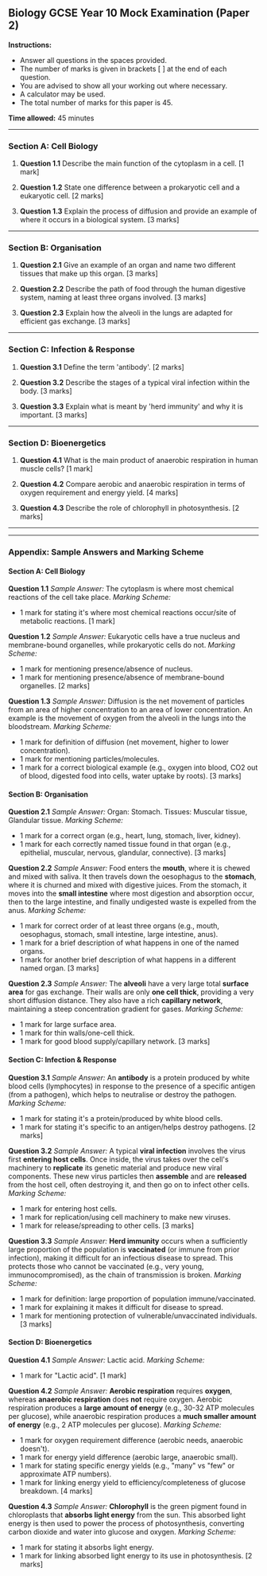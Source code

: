 ## Biology GCSE Year 10 Mock Examination (Paper 2)

**Instructions:**

* Answer all questions in the spaces provided.
* The number of marks is given in brackets [ ] at the end of each question.
* You are advised to show all your working out where necessary.
* A calculator may be used.
* The total number of marks for this paper is 45.

**Time allowed:** 45 minutes

---

### Section A: Cell Biology

1.  **Question 1.1**
    Describe the main function of the cytoplasm in a cell.
    [1 mark]

2.  **Question 1.2**
    State one difference between a prokaryotic cell and a eukaryotic cell.
    [2 marks]

3.  **Question 1.3**
    Explain the process of diffusion and provide an example of where it occurs in a biological system.
    [3 marks]

---

### Section B: Organisation

1.  **Question 2.1**
    Give an example of an organ and name two different tissues that make up this organ.
    [3 marks]

2.  **Question 2.2**
    Describe the path of food through the human digestive system, naming at least three organs involved.
    [3 marks]

3.  **Question 2.3**
    Explain how the alveoli in the lungs are adapted for efficient gas exchange.
    [3 marks]

---

### Section C: Infection & Response

1.  **Question 3.1**
    Define the term 'antibody'.
    [2 marks]

2.  **Question 3.2**
    Describe the stages of a typical viral infection within the body.
    [3 marks]

3.  **Question 3.3**
    Explain what is meant by 'herd immunity' and why it is important.
    [3 marks]

---

### Section D: Bioenergetics

1.  **Question 4.1**
    What is the main product of anaerobic respiration in human muscle cells?
    [1 mark]

2.  **Question 4.2**
    Compare aerobic and anaerobic respiration in terms of oxygen requirement and energy yield.
    [4 marks]

3.  **Question 4.3**
    Describe the role of chlorophyll in photosynthesis.
    [2 marks]

---
---

### Appendix: Sample Answers and Marking Scheme

#### Section A: Cell Biology

**Question 1.1**
*Sample Answer:*
The cytoplasm is where most chemical reactions of the cell take place.
*Marking Scheme:*
* 1 mark for stating it's where most chemical reactions occur/site of metabolic reactions. [1 mark]

**Question 1.2**
*Sample Answer:*
Eukaryotic cells have a true nucleus and membrane-bound organelles, while prokaryotic cells do not.
*Marking Scheme:*
* 1 mark for mentioning presence/absence of nucleus.
* 1 mark for mentioning presence/absence of membrane-bound organelles. [2 marks]

**Question 1.3**
*Sample Answer:*
Diffusion is the net movement of particles from an area of higher concentration to an area of lower concentration. An example is the movement of oxygen from the alveoli in the lungs into the bloodstream.
*Marking Scheme:*
* 1 mark for definition of diffusion (net movement, higher to lower concentration).
* 1 mark for mentioning particles/molecules.
* 1 mark for a correct biological example (e.g., oxygen into blood, CO2 out of blood, digested food into cells, water uptake by roots). [3 marks]

#### Section B: Organisation

**Question 2.1**
*Sample Answer:*
Organ: Stomach. Tissues: Muscular tissue, Glandular tissue.
*Marking Scheme:*
* 1 mark for a correct organ (e.g., heart, lung, stomach, liver, kidney).
* 1 mark for each correctly named tissue found in that organ (e.g., epithelial, muscular, nervous, glandular, connective). [3 marks]

**Question 2.2**
*Sample Answer:*
Food enters the **mouth**, where it is chewed and mixed with saliva. It then travels down the oesophagus to the **stomach**, where it is churned and mixed with digestive juices. From the stomach, it moves into the **small intestine** where most digestion and absorption occur, then to the large intestine, and finally undigested waste is expelled from the anus.
*Marking Scheme:*
* 1 mark for correct order of at least three organs (e.g., mouth, oesophagus, stomach, small intestine, large intestine, anus).
* 1 mark for a brief description of what happens in one of the named organs.
* 1 mark for another brief description of what happens in a different named organ. [3 marks]

**Question 2.3**
*Sample Answer:*
The **alveoli** have a very large total **surface area** for gas exchange. Their walls are only **one cell thick**, providing a very short diffusion distance. They also have a rich **capillary network**, maintaining a steep concentration gradient for gases.
*Marking Scheme:*
* 1 mark for large surface area.
* 1 mark for thin walls/one-cell thick.
* 1 mark for good blood supply/capillary network. [3 marks]

#### Section C: Infection & Response

**Question 3.1**
*Sample Answer:*
An **antibody** is a protein produced by white blood cells (lymphocytes) in response to the presence of a specific antigen (from a pathogen), which helps to neutralise or destroy the pathogen.
*Marking Scheme:*
* 1 mark for stating it's a protein/produced by white blood cells.
* 1 mark for stating it's specific to an antigen/helps destroy pathogens. [2 marks]

**Question 3.2**
*Sample Answer:*
A typical **viral infection** involves the virus first **entering host cells**. Once inside, the virus takes over the cell's machinery to **replicate** its genetic material and produce new viral components. These new virus particles then **assemble** and are **released** from the host cell, often destroying it, and then go on to infect other cells.
*Marking Scheme:*
* 1 mark for entering host cells.
* 1 mark for replication/using cell machinery to make new viruses.
* 1 mark for release/spreading to other cells. [3 marks]

**Question 3.3**
*Sample Answer:*
**Herd immunity** occurs when a sufficiently large proportion of the population is **vaccinated** (or immune from prior infection), making it difficult for an infectious disease to spread. This protects those who cannot be vaccinated (e.g., very young, immunocompromised), as the chain of transmission is broken.
*Marking Scheme:*
* 1 mark for definition: large proportion of population immune/vaccinated.
* 1 mark for explaining it makes it difficult for disease to spread.
* 1 mark for mentioning protection of vulnerable/unvaccinated individuals. [3 marks]

#### Section D: Bioenergetics

**Question 4.1**
*Sample Answer:*
Lactic acid.
*Marking Scheme:*
* 1 mark for "Lactic acid". [1 mark]

**Question 4.2**
*Sample Answer:*
**Aerobic respiration** requires **oxygen**, whereas **anaerobic respiration** does **not** require oxygen. Aerobic respiration produces a **large amount of energy** (e.g., 30-32 ATP molecules per glucose), while anaerobic respiration produces a **much smaller amount of energy** (e.g., 2 ATP molecules per glucose).
*Marking Scheme:*
* 1 mark for oxygen requirement difference (aerobic needs, anaerobic doesn't).
* 1 mark for energy yield difference (aerobic large, anaerobic small).
* 1 mark for stating specific energy yields (e.g., "many" vs "few" or approximate ATP numbers).
* 1 mark for linking energy yield to efficiency/completeness of glucose breakdown. [4 marks]

**Question 4.3**
*Sample Answer:*
**Chlorophyll** is the green pigment found in chloroplasts that **absorbs light energy** from the sun. This absorbed light energy is then used to power the process of photosynthesis, converting carbon dioxide and water into glucose and oxygen.
*Marking Scheme:*
* 1 mark for stating it absorbs light energy.
* 1 mark for linking absorbed light energy to its use in photosynthesis. [2 marks]